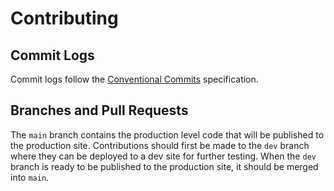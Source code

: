 # Contributing

## Commit Logs

Commit logs follow the [Conventional Commits](https://www.conventionalcommits.org/en/v1.0.0/) specification.

## Branches and Pull Requests

The `main` branch contains the production level code that will be published to the production site. Contributions should
first be made to the `dev` branch where they can be deployed to a dev site for further testing. When the `dev` branch is
ready to be published to the production site, it should be merged into `main`.
